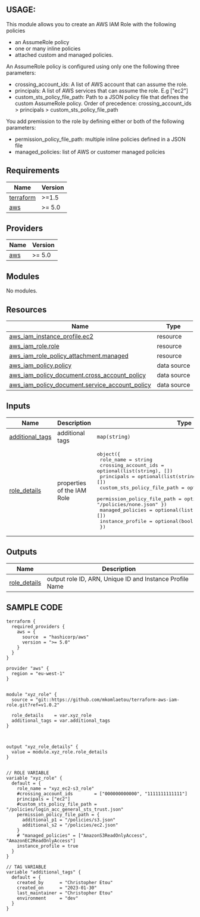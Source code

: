 ## USAGE:

This module allows you to create an AWS IAM Role with the following policies
  * an AssumeRole policy
  * one or many inline policies
  * attached custom and managed policies.

An AssumeRole policy is configured using only one the following three parameters:
  * crossing_account_ids: A list of AWS account that can assume the role.
  * principals: A list of AWS services that can assume the role. E.g ["ec2"]
  * custom_sts_policy_file_path: Path to a JSON policy file that defines the custom AssumeRole policy.
Order of precedence: crossing_account_ids > principals > custom_sts_policy_file_path

You add premission to the role by defining either or both of the following parameters: 
* permission_policy_file_path: multiple inline policies defined in a JSON file
* managed_policies: list of AWS or customer managed policies


## Requirements

| Name | Version |
|------|---------|
| <a name="requirement_terraform"></a> [terraform](#requirement\_terraform) | >=1.5 |
| <a name="requirement_aws"></a> [aws](#requirement\_aws) | >= 5.0 |

## Providers

| Name | Version |
|------|---------|
| <a name="provider_aws"></a> [aws](#provider\_aws) | >= 5.0 |

## Modules

No modules.

## Resources

| Name | Type |
|------|------|
| [aws_iam_instance_profile.ec2](https://registry.terraform.io/providers/hashicorp/aws/latest/docs/resources/iam_instance_profile) | resource |
| [aws_iam_role.role](https://registry.terraform.io/providers/hashicorp/aws/latest/docs/resources/iam_role) | resource |
| [aws_iam_role_policy_attachment.managed](https://registry.terraform.io/providers/hashicorp/aws/latest/docs/resources/iam_role_policy_attachment) | resource |
| [aws_iam_policy.policy](https://registry.terraform.io/providers/hashicorp/aws/latest/docs/data-sources/iam_policy) | data source |
| [aws_iam_policy_document.cross_account_policy](https://registry.terraform.io/providers/hashicorp/aws/latest/docs/data-sources/iam_policy_document) | data source |
| [aws_iam_policy_document.service_account_policy](https://registry.terraform.io/providers/hashicorp/aws/latest/docs/data-sources/iam_policy_document) | data source |

## Inputs

| Name | Description | Type | Default | Required |
|------|-------------|------|---------|:--------:|
| <a name="input_additional_tags"></a> [additional\_tags](#input\_additional\_tags) | additional tags | `map(string)` | `{}` | no |
| <a name="input_role_details"></a> [role\_details](#input\_role\_details) | properties of the IAM Role | <pre>object({<br>    role_name                   = string<br>    crossing_account_ids        = optional(list(string), [])<br>    principals                  = optional(list(string), [])<br>    custom_sts_policy_file_path = optional(string, "")<br>    permission_policy_file_path = optional(map(string), { none = "/policies/none.json" })<br>    managed_policies            = optional(list(string), [])<br>    instance_profile            = optional(bool, false)<br>  })</pre> | n/a | yes |

## Outputs

| Name | Description |
|------|-------------|
| <a name="output_role_details"></a> [role\_details](#output\_role\_details) | output role ID, ARN, Unique ID and Instance Profile Name |




## SAMPLE CODE

```
terraform {
  required_providers {
    aws = {
      source  = "hashicorp/aws"
      version = ">= 5.0"
    }
  }
}

provider "aws" {
  region = "eu-west-1"
}


module "xyz_role" {
  source = "git::https://github.com/mkomlaetou/terraform-aws-iam-role.git?ref=v1.0.2"

  role_details    = var.xyz_role
  additional_tags = var.additional_tags
}



output "xyz_role_details" {
  value = module.xyz_role.role_details
}


// ROLE VARIABLE
variable "xyz_role" {
  default = {
    role_name = "xyz_ec2-s3_role"
    #crossing_account_ids        = ["000000000000", "1111111111111"]
    principals = ["ec2"]
    #custom_sts_policy_file_path = "/policies/login_acc_general_sts_trust.json"
    permission_policy_file_path = {
      additional_p1 = "/policies/s3.json"
      additional_s2 = "/policies/ec2.json"
    }
    # "managed_policies" = ["AmazonS3ReadOnlyAccess", "AmazonEC2ReadOnlyAccess"]
    instance_profile = true
  }
}

// TAG VARIABLE
variable "additional_tags" {
  default = {
    created_by      = "Christopher Etou"
    created_on      = "2023-01-30"
    last_maintainer = "Christopher Etou"
    environment     = "dev"
  }
}

```